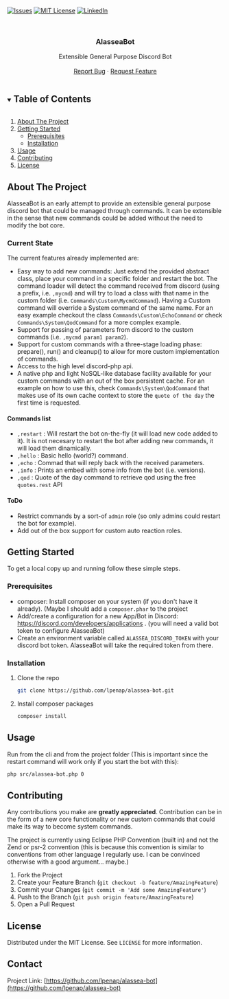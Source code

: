 <!-- PROJECT SHIELDS -->
<!--
*** I'm using markdown "reference style" links for readability.
*** Reference links are enclosed in brackets [ ] instead of parentheses ( ).
*** See the bottom of this document for the declaration of the reference variables
*** for contributors-url, forks-url, etc. This is an optional, concise syntax you may use.
*** https://www.markdownguide.org/basic-syntax/#reference-style-links
-->
<!-- commenting this out until we have more?
[![Contributors][contributors-shield]][contributors-url]
[![Forks][forks-shield]][forks-url]
[![Stargazers][stars-shield]][stars-url]
-->
[![Issues][issues-shield]][issues-url]
[![MIT License][license-shield]][license-url]
[![LinkedIn][linkedin-shield]][linkedin-url]



<!-- PROJECT LOGO -->
<br />
<p align="center">
  <!-- <a href="https://github.com/lpenap/alassea-bot">
    <img src="images/logo.png" alt="Logo" width="80" height="80">
  </a> -->

  <h3 align="center">AlasseaBot</h3>

  <p align="center">
    Extensible General Purpose Discord Bot
    <br />
    <br />
    <a href="https://github.com/lpenap/alassea-bot/issues">Report Bug</a>
    ·
    <a href="https://github.com/lpenap/alassea-bot/issues">Request Feature</a>
  </p>
</p>



<!-- TABLE OF CONTENTS -->
<details open="open">
  <summary><h2 style="display: inline-block">Table of Contents</h2></summary>
  <ol>
    <li>
      <a href="#about-the-project">About The Project</a>
    </li>
    <li>
      <a href="#getting-started">Getting Started</a>
      <ul>
        <li><a href="#prerequisites">Prerequisites</a></li>
        <li><a href="#installation">Installation</a></li>
      </ul>
    </li>
    <li><a href="#usage">Usage</a></li>
    <li><a href="#contributing">Contributing</a></li>
    <li><a href="#license">License</a></li>
  </ol>
</details>



<!-- ABOUT THE PROJECT -->
## About The Project
AlasseaBot is an early attempt to provide an extensible general purpose discord bot that could be managed through commands. It can be extensible in the sense that new commands could be added without the need to modify the bot core.
### Current State
The current features already implemented are:
* Easy way to add new commands: Just extend the provided abstract class, place your command in a specific folder and restart the bot. The command loader will detect the command received from discord (using a prefix, i.e. `,mycmd`) and will try to load a class with that name in the custom folder (i.e. `Commands\Custom\MycmdCommand`). Having a Custom command will override a System command of the same name. For an easy example checkout the class `Commands\Custom\EchoCommand` or check `Commands\System\QodCommand` for a more complex example.
* Support for passing of parameters from discord to the custom commands (i.e. `,mycmd param1 param2`).
* Support for custom commands with a three-stage loading phase: prepare(), run() and cleanup() to allow for more custom implementation of commands.
* Access to the high level discord-php api.
* A native php and light NoSQL-like database facility available for your custom commands with an out of the box persistent cache. For an example on how to use this, check `Commands\System\QodCommand` that makes use of its own cache context to store the `quote of the day` the first time is requested.
#### Commands list
* `,restart` : Will restart the bot on-the-fly (it will load new code added to it). It is not necesary to restart the bot after adding new commands, it will load them dinamically.
* `,hello` : Basic hello (world?) command.
* `,echo` : Commad that will reply back with the received parameters.
* `,info` : Prints an embed with some info from the bot (i.e. versions).
* `,qod` : Quote of the day command to retrieve qod using the free `quotes.rest` API
#### ToDo
* Restrict commands by a sort-of `admin` role (so only admins could restart the bot for example).
* Add out of the box support for custom auto reaction roles.

<!-- GETTING STARTED -->
## Getting Started

To get a local copy up and running follow these simple steps.

### Prerequisites

* composer: Install composer on your system (if you don't have it already). (Maybe I should add a `composer.phar` to the project
* Add/create a configuration for a new App/Bot in Discord: https://discord.com/developers/applications . (you will need a valid bot token to configure AlasseaBot)
* Create an environment variable called `ALASSEA_DISCORD_TOKEN` with your discord bot token. AlasseaBot will take the required token from there.

### Installation

1. Clone the repo
   ```sh
   git clone https://github.com/lpenap/alassea-bot.git
   ```
2. Install composer packages
   ```sh
   composer install
   ```

<!-- USAGE EXAMPLES -->
## Usage
Run from the cli and from the project folder (This is important since the restart command will work only if you start the bot with this):
```sh
php src/alassea-bot.php 0
```


<!-- CONTRIBUTING -->
## Contributing

Any contributions you make are **greatly appreciated**. Contribution can be in the form of a new core functionality or new custom commands that could make its way to become system commands.

The project is currently using Eclipse PHP Convention (built in) and not the Zend or psr-2 convention (this is because this convention is similar to conventions from other language I regularly use. I can be convinced otherwise with a good argument... maybe.)

1. Fork the Project
2. Create your Feature Branch (`git checkout -b feature/AmazingFeature`)
3. Commit your Changes (`git commit -m 'Add some AmazingFeature'`)
4. Push to the Branch (`git push origin feature/AmazingFeature`)
5. Open a Pull Request



<!-- LICENSE -->
## License

Distributed under the MIT License. See `LICENSE` for more information.



<!-- CONTACT -->
## Contact

Project Link: [https://github.com/lpenap/alassea-bot](https://github.com/lpenap/alassea-bot)

<!-- MARKDOWN LINKS & IMAGES -->
<!-- https://www.markdownguide.org/basic-syntax/#reference-style-links -->
[contributors-shield]: https://img.shields.io/github/contributors/lpenap/alassea-bot?style=for-the-badge
[contributors-url]: https://github.com/lpenap/alassea-bot/graphs/contributors
[forks-shield]: https://img.shields.io/github/forks/lpenap/alassea-bot?style=for-the-badge
[forks-url]: https://github.com/lpenap/alassea-bot/network/members
[stars-shield]: https://img.shields.io/github/stars/lpenap/alassea-bot?style=for-the-badge
[stars-url]: https://github.com/lpenap/alassea-bot/stargazers
[issues-shield]: https://img.shields.io/github/issues/lpenap/alassea-bot?style=for-the-badge
[issues-url]: https://github.com/lpenap/alassea-bot/issues
[license-shield]: https://img.shields.io/github/license/lpenap/alassea-bot?style=for-the-badge
[license-url]: https://github.com/lpenap/alassea-bot/blob/master/LICENSE.txt
[linkedin-shield]: https://img.shields.io/badge/-LinkedIn-black.svg?style=for-the-badge&logo=linkedin&colorB=555
[linkedin-url]: https://linkedin.com/in/luisaugustopena
